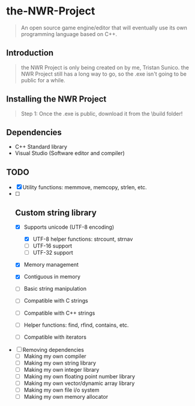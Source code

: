 # the-NWR-Project
> An open source game engine/editor that will eventually use its own programming language based on C++.

## Introduction
> the NWR Project is only being created on by me, Tristan Sunico.
> the NWR Project still has a long way to go, so the .exe isn't going to be public for a while.

## Installing the NWR Project
> Step 1: Once the .exe is public, download it from the \build folder!

## Dependencies
* C++ Standard library
* Visual Studio (Software editor and compiler)

## TODO
- [X] Utility functions: memmove, memcopy, strlen, etc.
- [ ] Custom string library
  -   
  - [X] Supports unicode (UTF-8 encoding)
    - [X] UTF-8 helper functions: strcount, strnav
    - [ ] UTF-16 support
    - [ ] UTF-32 support
  - [X] Memory management
  - [X] Contiguous in memory
  - [ ] Basic string manipulation
  - [ ] Compatible with C strings
  - [ ] Compatible with C++ strings
  - [ ] Helper functions: find, rfind, contains, etc.
  - [ ] Compatible with iterators


- [ ] Removing dependencies
  - [ ] Making my own compiler
  - [ ] Making my own string library
  - [ ] Making my own integer library
  - [ ] Making my own floating point number library
  - [ ] Making my own vector/dynamic array library
  - [ ] Making my own file i/o system
  - [ ] Making my own memory allocator